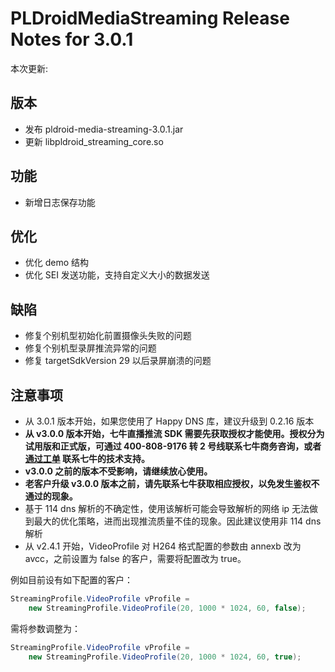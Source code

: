 # PLDroidMediaStreaming Release Notes for 3.0.1

本次更新:

## 版本

- 发布 pldroid-media-streaming-3.0.1.jar
- 更新 libpldroid_streaming_core.so

## 功能

- 新增日志保存功能

## 优化

- 优化 demo 结构
- 优化 SEI 发送功能，支持自定义大小的数据发送

## 缺陷

- 修复个别机型初始化前置摄像头失败的问题
- 修复个别机型录屏推流异常的问题
- 修复 targetSdkVersion 29 以后录屏崩溃的问题

## 注意事项

- 从 3.0.1 版本开始，如果您使用了 Happy DNS 库，建议升级到 0.2.16 版本
- **从 v3.0.0 版本开始，七牛直播推流 SDK 需要先获取授权才能使用。授权分为试用版和正式版，可通过 400-808-9176 转 2 号线联系七牛商务咨询，或者 [通过工单](https://support.qiniu.com/?ref=developer.qiniu.com) 联系七牛的技术支持。**
- **v3.0.0 之前的版本不受影响，请继续放心使用。**
- **老客户升级 v3.0.0 版本之前，请先联系七牛获取相应授权，以免发生鉴权不通过的现象。**
- 基于 114 dns 解析的不确定性，使用该解析可能会导致解析的网络 ip 无法做到最大的优化策略，进而出现推流质量不佳的现象。因此建议使用非 114 dns 解析
- 从 v2.4.1 开始，VideoProfile 对 H264 格式配置的参数由 annexb 改为 avcc，之前设置为 false 的客户，需要将配置改为 true。

例如目前设有如下配置的客户：

```java
StreamingProfile.VideoProfile vProfile =
	new StreamingProfile.VideoProfile(20, 1000 * 1024, 60, false);
```
需将参数调整为：

```java
StreamingProfile.VideoProfile vProfile =
	new StreamingProfile.VideoProfile(20, 1000 * 1024, 60, true);
```
